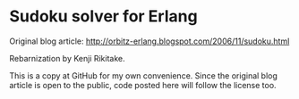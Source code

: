 # Sudoku solver for Erlang

Original blog article: <http://orbitz-erlang.blogspot.com/2006/11/sudoku.html>

Rebarnization by Kenji Rikitake.

This is a copy at GitHub for my own convenience.  Since the original blog
article is open to the public, code posted here will follow the license too.
